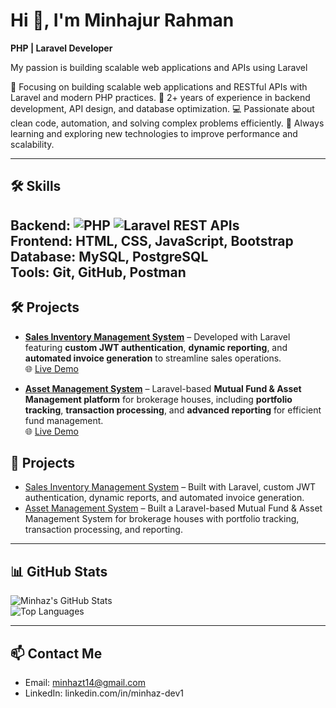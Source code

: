 
# Hi 👋, I'm Minhajur Rahman
**PHP | Laravel Developer**

My passion is building scalable web applications and APIs using Laravel

🌱 Focusing on building scalable web applications and RESTful APIs with Laravel and modern PHP practices.
💼 2+ years of experience in backend development, API design, and database optimization.
💻 Passionate about clean code, automation, and solving complex problems efficiently.
🚀 Always learning and exploring new technologies to improve performance and scalability.

---

## 🛠 Skills
**Backend:** ![PHP](https://img.shields.io/badge/PHP-777BB4?style=flat&logo=php) ![Laravel](https://img.shields.io/badge/Laravel-FF2D20?style=flat&logo=laravel) REST APIs  
**Frontend:** HTML, CSS, JavaScript, Bootstrap  
**Database:** MySQL, PostgreSQL  
**Tools:** Git, GitHub, Postman
---
## 🛠 Projects

- [**Sales Inventory Management System**](https://github.com/minhaz/sales-inventory) – Developed with Laravel featuring **custom JWT authentication**, **dynamic reporting**, and **automated invoice generation** to streamline sales operations.  
  🌐 [Live Demo](https://sales.example.com)

- [**Asset Management System**](https://github.com/minhaz/ams) – Laravel-based **Mutual Fund & Asset Management platform** for brokerage houses, including **portfolio tracking**, **transaction processing**, and **advanced reporting** for efficient fund management.  
  🌐 [Live Demo](https://ams.example.com)

## 🚀 Projects
- [Sales Inventory Management System](#) – Built with Laravel, custom JWT authentication, dynamic reports, and automated invoice generation.   
- [Asset Management System](#) – Built a Laravel-based Mutual Fund & Asset Management System for brokerage houses with portfolio tracking, transaction processing, and reporting.
---

## 📊 GitHub Stats
![Minhaz's GitHub Stats](https://github-readme-stats.vercel.app/api?username=MinhazDeveloper&show_icons=true&theme=radical)  
![Top Languages](https://github-readme-stats.vercel.app/api/top-langs/?username=MinhazDeveloper&layout=compact&theme=radical)

---

## 📫 Contact Me
- Email: minhazt14@gmail.com  
- LinkedIn: linkedin.com/in/minhaz-dev1 
  


